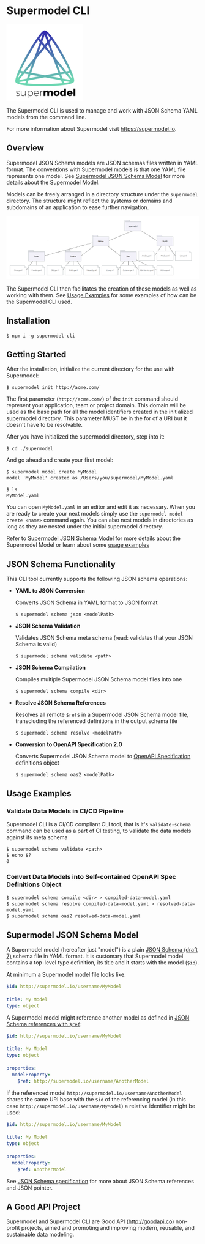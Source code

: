 # Supermodel CLI

[<img src="supermodel.svg" width="200">](http://supermodel.io)

The Supermodel CLI is used to manage and work with JSON Schema YAML models from the command line.

For more information about Supermodel visit <https://supermodel.io>.

## Overview
Supermodel JSON Schema models are JSON schemas files written in YAML format. The conventions with Supermodel models is that one YAML file represents one model. See [Supermodel JSON Schema Model](#supermodel-json-schema-model) for more details about the Supermodel Model.

Models can be freely arranged in a directory structure under the `supermodel` directory. The structure might reflect the systems or domains and subdomains of an application to ease further navigation. 

<img src="exampleDiagram.png">

The Supermodel CLI then facilitates the creation of these models as well as working with them. See [Usage Examples](#usage-examples) for some examples of how can be the Supermodel CLI used.

## Installation

```
$ npm i -g supermodel-cli
```

## Getting Started
After the installation, initialize the current directory for the use with Supermodel:

```
$ supermodel init http://acme.com/
```

The first parameter (`http://acme.com/`) of the `init` command should represent your application, team or project domain. This domain will be used as the base path for all the model identifiers created in the initialized supermodel directory. This parameter MUST be in the for of a URI but it doesn't have to be resolvable. 

After you have initialized the supermodel directory, step into it: 

```
$ cd ./supermodel
```

And go ahead and create your first model: 

```
$ supermodel model create MyModel
model 'MyModel' created as /Users/you/supermodel/MyModel.yaml
```

```
$ ls
MyModel.yaml
```

You can open `MyModel.yaml` in an editor and edit it as necessary. When you are ready to create your next models simply use the `supermodel model create <name>` command again. You can also nest models in directories as long as they are nested under the initial supermodel directory.

Refer to [Supermodel JSON Schema Model](#supermodel-json-schema-model) for more details about the Supermodel Model or learn about some [usage examples](#usage-examples)

## JSON Schema Functionality
This CLI tool currently supports the following JSON schema operations:

- **YAML to JSON Conversion**

    Converts JSON Schema in YAML format to JSON format

    ```
    $ supermodel schema json <modelPath>
    ```

- **JSON Schema Validation**

    Validates JSON Schema meta schema (read: validates that your JSON Schema is valid)

    ```
    $ supermodel schema validate <path>
    ```

- **JSON Schema Compilation**

    Compiles multiple Supermodel JSON Schema model files into one

    ```
    $ supermodel schema compile <dir>
    ```

- **Resolve JSON Schema References**

    Resolves all remote `$ref`s in a Supermodel JSON Schema model file, transcluding the referenced definitions in the output schema file

    ```
    $ supermodel schema resolve <modelPath>
    ```

- **Conversion to OpenAPI Specification 2.0**

    Converts Supermodel JSON Schema model to [OpenAPI Specification](https://github.com/OAI/OpenAPI-Specification/blob/master/versions/2.0.md) definitions object

    ```
    $ supermodel schema oas2 <modelPath>
    ```

## Usage Examples

### Validate Data Models in CI/CD Pipeline

Supermodel CLI is a CI/CD compliant CLI tool, that is it's `validate-schema` command can be used as a part of CI testing, to validate the data models against its meta schema

```
$ supermodel schema validate <path>
$ echo $?
0
```

### Convert Data Models into Self-contained OpenAPI Spec Definitions Object

```
$ supermodel schema compile <dir> > compiled-data-model.yaml
$ supermodel schema resolve compiled-data-model.yaml > resolved-data-model.yaml
$ supermodel schema oas2 resolved-data-model.yaml
```

## Supermodel JSON Schema Model

A Supermodel model (hereafter just "model") is a plain [JSON Schema (draft 7)](http://json-schema.org/specification.html) schema file in YAML format. It is customary that Supermodel model contains a top-level type definition, its title and it starts with the model (`$id`).

At minimum a Supermodel model file looks like:

```yaml
$id: http://supermodel.io/username/MyModel

title: My Model
type: object
```

A Supermodel model might reference another model as defined in [JSON Schema references with `$ref`](http://json-schema.org/latest/json-schema-core.html#rfc.section.8):


```yaml
$id: http://supermodel.io/username/MyModel

title: My Model
type: object

properties:
  modelProperty:
    $ref: http://supermodel.io/username/AnotherModel
```

If the referenced model `http://supermodel.io/username/AnotherModel` shares the same URI base with the `$id` of the referencing model (in this case `http://supermodel.io/username/MyModel`) a relative identifier might be used:

```yaml
$id: http://supermodel.io/username/MyModel

title: My Model
type: object

properties:
  modelProperty:
    $ref: AnotherModel
```

See [JSON Schema specification](http://json-schema.org/specification.html) for more about JSON Schema references and JSON pointer.

## A Good API Project

Supermodel and Supermodel CLI are Good API (<http://goodapi.co>) non-profit projects, aimed and promoting and improving modern, reusable, and sustainable data modeling.

